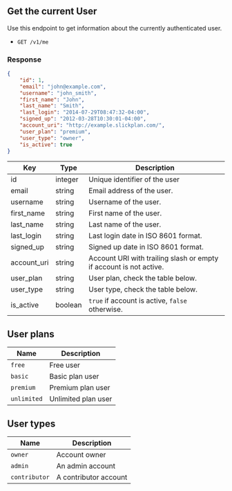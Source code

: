 ## Get the current User

Use this endpoint to get information about the currently authenticated user.

* `GET /v1/me`

### Response
``` json
{
    "id": 1,
    "email": "john@example.com",
    "username": "john_smith",
    "first_name": "John",
    "last_name": "Smith",
    "last_login": "2014-07-29T08:47:32-04:00",
    "signed_up": "2012-03-28T10:30:01-04:00",
    "account_uri": "http://example.slickplan.com/",
    "user_plan": "premium",
    "user_type": "owner",
    "is_active": true
}
```
Key | Type | Description
--- | --- | ---
id | integer | Unique identifier of the user
email | string | Email address of the user.
username | string | Username of the user.
first_name | string | First name of the user.
last_name | string | Last name of the user.
last_login | string | Last login date in ISO 8601 format.
signed_up | string | Signed up date in ISO 8601 format.
account_uri | string | Account URI with trailing slash or empty if account is not active.
user_plan | string | User plan, check the table below.
user_type | string | User type, check the table below.
is_active | boolean | `true` if account is active, `false` otherwise.

## User plans

Name | Description
--- | ---
`free` | Free user
`basic` | Basic plan user
`premium` | Premium plan user
`unlimited` | Unlimited plan user

## User types

Name | Description
--- | ---
`owner` | Account owner
`admin` | An admin account
`contributor` | A contributor account